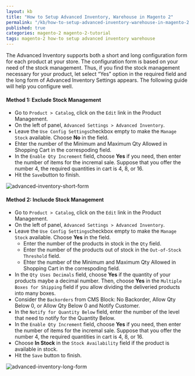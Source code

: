 ```yaml
---
layout: kb
title: "How to Setup Advanced Inventory, Warehouse in Magento 2"
permalink: "/kb/how-to-setup-advanced-inventory-warehouse-in-magento-2.html"
published: true
categories: magento-2 magento-2-tutorial
tags: magento-2 how-to setup advanced inventory warehouse
---
```


The Advanced Inventory supports both a short and long configuration form for each product at your store. The configuration form is based on your need of the stock management. Thus, if you find the stock management necessary for your product, let select “Yes” option in the required field and the long form of Advanced Inventory Settings appears. The following guide will help you configure well.

#### Method 1: Exclude Stock Management 

* Go to `Product > Catalog`, click on the `Edit` link in the Product Management.
* On the left of panel, `Advanced Settings > Advanced Inventory`.
* Leave the `Use Config Settings`checkbox empty to make the `Manage Stock` available.  Choose **No** in the field.
* Ehter the number of the Minimum and Maximum Qty Allowed in Shopping Cart in the correspoding field.
* In the `Enable Qty Increment` field, choose **Yes** if you need, then enter the number of items for the incremal sale. Suppose that you offer the number 4, the required quantities in cart is 4, 8, or 16. 
* Hit the `Save`button to finish.

![advanced-inventory-short-form](https://lh3.googleusercontent.com/ijDkirqx4cRMasYGgui3B3E7f7wGvSghxYw8y4pN4w9ZvqznRSICwl6bDkA2ecgIyVqLUJJsA_Tz-1YpMekTYahjgNiPMCYuJxkm3bMTGjioO_MEGqEBtJBTrNMOy5cmEvQgwQVC)

#### Method 2: Inclucde Stock Management

* Go to `Product > Catalog`, click on the `Edit` link in the Product Management.
* On the left of panel, `Advanced Settings > Advanced Inventory`.
* Leave the `Use Config Settings`checkbox empty to make the `Manage Stock` available.  Choose **Yes** in the field.
  * Enter the number of the products in stock in the `Qty` field.
  * Enter the number of the products out of stock in the `Out-of-Stock Threshold` field.
  * Ehter the number of the Minimum and Maximum Qty Allowed in Shopping Cart in the correspoding field.
* In the `Qty Uses Decimals` field, choose **Yes** if the quantity of your products maybe a decimal number. Then, choose **Yes** in the `Multiple Boxes for Shipping` field if you allow dividing the deliveried products into many boxes.
* Consider the `Backorders` from CMS Block: No Backorder, Allow Qty Below 0, or Allow Qty Below 0 and Notify Customer.
* In the `Notify for Quantity Below` field, enter the number of the level that need to notify for the Quantity Below.
* In the `Enable Qty Increment` field, choose **Yes** if you need, then enter the number of items for the incremal sale. Suppose that you offer the number 4, the required quantities in cart is 4, 8, or 16. 
* Choose **In Stock** in the `Stock Availability` field if the product is available in stock.
* Hit the `Save` button to finish.

![advanced-inventory-long-form](https://lh3.googleusercontent.com/2YLviveYWBQP8h6gS0mfoYbP_pbrCTSyF31ei7PqjViXn2BCbpmBT7BMi-AyhbfjCWzt9xR1njyPwPaubLMzLxX48Nyfj3DZ8fEgJzDBiz9a49H5fv4hZu2x6q-igpIZYUJcNhHU)
